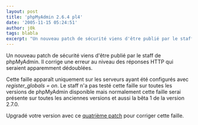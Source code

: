 ```yaml
---
layout: post
title: 'phpMyAdmin 2.6.4 pl4'
date: '2005-11-15 05:24:51'
author: j0k
tags: blabla
excerpt: "Un nouveau patch de sécurité viens d'être publié par le staff de phpMyAdmin.   Il corrige une erreur au niveau des réponses HTTP qui seraient apparemment dédoublées.  \n  \nCette faille apparaît uniquement sur les serveurs ayant été configurés avec *register_globals = on*. Le staff n'a pas testé cette faille sur toutes les versions de phpMyAdmin disponible      …"
---
```


Un nouveau patch de sécurité viens d'être publié par le staff de phpMyAdmin.   Il corrige une erreur au niveau des réponses HTTP qui seraient apparemment dédoublées.

Cette faille apparaît uniquement sur les serveurs ayant été configurés avec *register_globals = on*. Le staff n'a pas testé cette faille sur toutes les versions de phpMyAdmin disponible mais normalement cette faille serai présente sur toutes les anciennes versions et aussi la bêta 1 de la version 2.7.0.

Upgradé votre version avec ce [quatrième patch](http://www.phpmyadmin.net/home_page/downloads.php#2.6.4-pl4) pour corriger cette faille.
